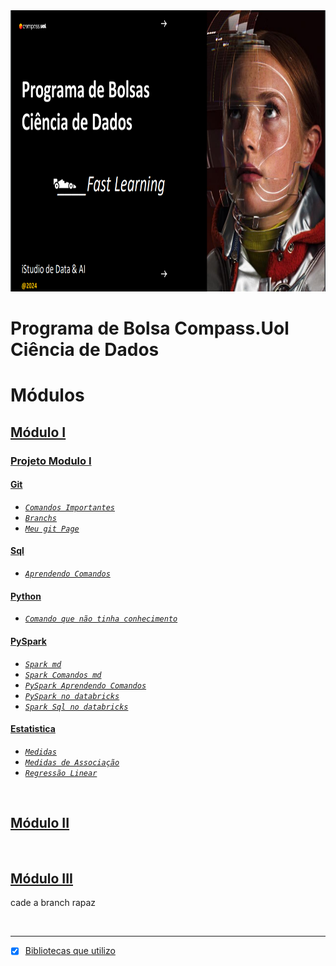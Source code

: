 <div align="center">
  <img src="Img/ImgIlustrativa.png" height=450px width=800px"/>
</div>

# Programa de Bolsa Compass.Uol Ciência de Dados

# Módulos
## [Módulo I](/Modulo%20I%20/)
### [**Projeto Modulo I**]()
#### [Git](/Modulo%20I/Parte1-Git/)
* [*`Comandos Importantes`*](/Modulo%20I/Parte1-Git/comandosGitFundamentais.md)
* [*`Branchs`*](/Modulo%20I/Parte1-Git/branch.md)
* [*`Meu git Page`*](https://kaladabrio2020.github.io/)

#### [Sql](/Modulo%20I/Parte2-Sql/)
* [*`Aprendendo Comandos`*](/Modulo%20I/Parte2-Sql/ComandosImportantes.md)

#### [Python](/Modulo%20I/Parte3-Python)
* [*`Comando que não tinha conhecimento`*](/Modulo%20I/Parte3-Python/comandoQueNaoSabia.ipynb)

#### [PySpark](/Modulo%20I/Parte5-Spark/)
* [*`Spark md`*](/Modulo%20I/Parte5-Spark/markdown/spark.md)
* [*`Spark Comandos md`*](/Modulo%20I/Parte5-Spark/markdown/SparkTerminal.md)
* [*`PySpark Aprendendo Comandos`*](/Modulo%20I/Parte5-Spark/AprendendoSpark.ipynb)
* [*`PySpark no databricks`*](/Modulo%20I/Parte5-Spark/AprendendoNoDataBricks.ipynb)
* [*`Spark Sql no databricks`*](/Modulo%20I/Parte5-Spark/SparkSql.ipynb)

#### [Estatistica](/Modulo%20I/Parte6-Estatistica/)
* [*`Medidas`*](/Modulo%20I/Parte6-Estatistica/Medidas.ipynb)
* [*`Medidas de Associação`*](/Modulo%20I/Parte6-Estatistica/MedidasAssociação.ipynb)
* [*`Regressão Linear`*](/Modulo%20I/Parte6-Estatistica/RegressãoLinear.ipynb)



&nbsp;
## [Módulo II]()


&nbsp;
## [Módulo III]()

cade a branch rapaz 

&nbsp;

-------
- [x] [Bibliotecas que utilizo](/libraries/requeriments.txt)
